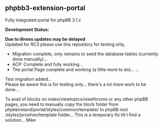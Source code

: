 phpbb3-extension-portal
-----------------------

Fully integrated portal for phpBB 3.1.x

**Development Status:**  

**Due to illness updates may be delayed**  
Updated for RC3 please use this repository for testing only,  

* Migration complete, only remains to seed the database tables (currently done manually)... 
* ACP: Complete and fully working...
* The portal Page complete and working (a little more to do)...
...  

Test migration added...  
Please be aware this is for testing only... there's a lot more work to be done...

To avail of blocks on index/viewtopics/viewforums or any other phpBB pages, you need to manually copy the block folder from phpbbireland/portal/styles/common/template/ to phpBB root /styles/prosilver/template folder...
This is a temporary fix till I find a solution...
Mike
